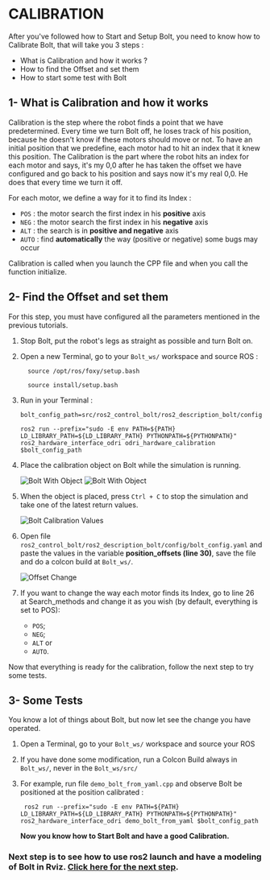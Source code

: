 # CALIBRATION

After you've followed how to Start and Setup Bolt, you need to know how to Calibrate Bolt, that will take you 3 steps :

- What is Calibration and how it works ?
- How to find the Offset and set them
- How to start some test with Bolt


## 1- What is Calibration and how it works

Calibration is the step where the robot finds a point that we have predetermined. Every time we turn Bolt off, he loses track of his position, because he doesn't know if these motors should move or not. To have an initial position that we predefine, each motor had to hit an index that it knew this position. The Calibration is the part where the robot hits an index for each motor and says, it's my 0,0 after he has taken the offset we have configured and go back to his position and says now it's my real 0,0. He does that every time we turn it off.

For each motor, we define a way for it to find  its Index :

  -  `POS` : the motor search the first index in his **positive** axis
  -  `NEG` : the motor search the first index in his **negative** axis
  -  `ALT` : the search is in **positive and negative** axis
  -  `AUTO` : find **automatically** the way (positive or negative) some bugs may occur

Calibration is called when you launch the CPP file and when you call the function initialize.

## 2- Find the Offset and set them

For this step, you must have configured all the parameters mentioned in the previous tutorials.

1) Stop Bolt, put the robot's legs as straight as possible and turn Bolt on.

2)  Open a new Terminal, go to your `Bolt_ws/` workspace and source ROS :

          source /opt/ros/foxy/setup.bash
          
          source install/setup.bash

3)  Run in your Terminal :

        bolt_config_path=src/ros2_control_bolt/ros2_description_bolt/config/bolt_config.yaml

        ros2 run --prefix="sudo -E env PATH=${PATH} LD_LIBRARY_PATH=${LD_LIBRARY_PATH} PYTHONPATH=${PYTHONPATH}" ros2_hardware_interface_odri odri_hardware_calibration $bolt_config_path

4)  Place the calibration object on Bolt while the simulation is running.

    ![Bolt With Object](https://github.com/Benjamin-Amsellem/ros2_control_bolt/blob/master/ros2_control_bolt_tuto/pictures/Calibration_Bolt_1-R.jpeg?raw=true "Bolt with object")
    ![Bolt With Object](https://github.com/Benjamin-Amsellem/ros2_control_bolt/blob/master/ros2_control_bolt_tuto/pictures/Calibration_Bolt_2-R.jpeg?raw=true "Bolt with object")

5) When the object is placed, press `Ctrl + C` to stop the simulation and take one of the latest return values.

    ![Bolt Calibration Values](https://github.com/Benjamin-Amsellem/ros2_control_bolt/blob/master/ros2_control_bolt_tuto/pictures/Calibration_Bolt_3-R.jpeg.png?raw=true "Bolt Calibration Values")

6)  Open file `ros2_control_bolt/ros2_description_bolt/config/bolt_config.yaml` and paste the values in the variable **position_offsets (line 30)**, save the file and do a colcon build at `Bolt_ws/`.

    ![Offset Change](https://github.com/Benjamin-Amsellem/ros2_control_bolt/blob/master/ros2_control_bolt_tuto/pictures/Calibration_Bolt_4-R.png?raw=true "Offset Change")


7)  If you want to change the way each motor finds its Index, go to line 26 at Search_methods  and change it as you wish (by default, everything is set to POS):

      - `POS`;
      - `NEG`;
      - `ALT` or
      - `AUTO`.

Now that everything is ready for the calibration, follow the next step to try some tests.

## 3- Some Tests

You know a lot of things about Bolt, but now let see the change you have operated.

1) Open a Terminal, go to your `Bolt_ws/` workspace and source your ROS

3) If you have done some modification, run a Colcon Build always in `Bolt_ws/`, never in the `Bolt_ws/src/`

8) For example, run file `demo_bolt_from_yaml.cpp` and observe Bolt be positioned at the position calibrated :


        ros2 run --prefix="sudo -E env PATH=${PATH} LD_LIBRARY_PATH=${LD_LIBRARY_PATH} PYTHONPATH=${PYTHONPATH}" ros2_hardware_interface_odri demo_bolt_from_yaml $bolt_config_path

    **Now you know how to Start Bolt and have a good Calibration.**

### Next step is to see how to use ros2 launch and have a modeling of Bolt in Rviz. [Click here for the next step](https://github.com/Maxime-Fansi-laas/ros2_control_bolt/blob/maxime_branch/doc/Launch.md).
